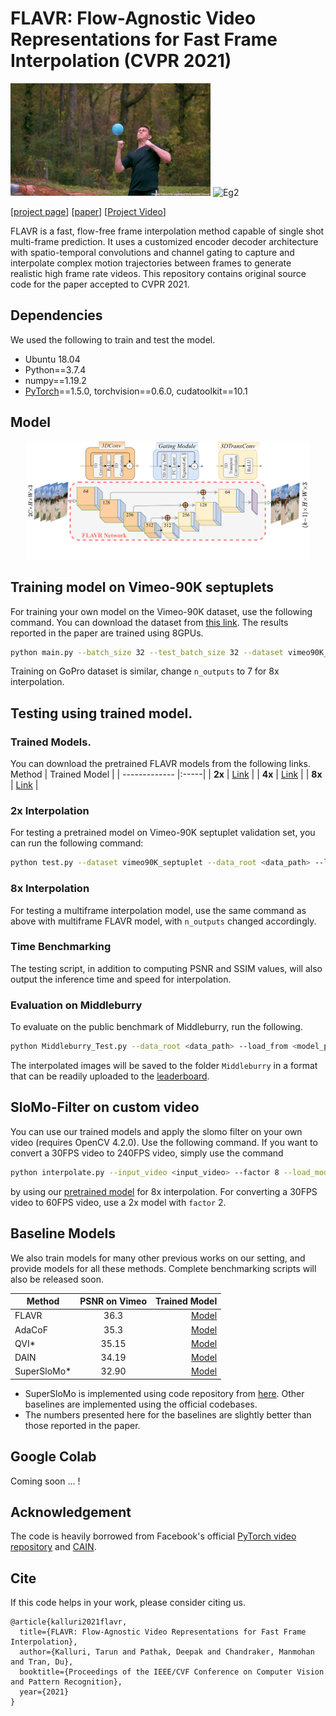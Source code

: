# FLAVR: Flow-Agnostic Video Representations for Fast Frame Interpolation (CVPR 2021)

![Eg1](./figures/baloon.gif)
![Eg2](./figures/sprite.gif)

[[project page](https://tarun005.github.io/FLAVR/)] [[paper](https://arxiv.org/pdf/2012.08512.pdf)] [[Project Video](https://youtu.be/TcQd0LCLCzo)]

FLAVR is a fast, flow-free frame interpolation method capable of single shot multi-frame prediction. It uses a customized encoder decoder architecture with spatio-temporal convolutions and channel gating to capture and interpolate complex motion trajectories between frames to generate realistic high frame rate videos. This repository contains original source code for the paper accepted to CVPR 2021.

## Dependencies

We used the following to train and test the model.

- Ubuntu 18.04
- Python==3.7.4
- numpy==1.19.2
- [PyTorch](http://pytorch.org/)==1.5.0, torchvision==0.6.0, cudatoolkit==10.1

## Model

<center><img src="./figures/arch_dia.png" width="90%"></center>

## Training model on Vimeo-90K septuplets

For training your own model on the Vimeo-90K dataset, use the following command. You can download the dataset from [this link](http://toflow.csail.mit.edu/). The results reported in the paper are trained using 8GPUs.
``` bash
python main.py --batch_size 32 --test_batch_size 32 --dataset vimeo90K_septuplet --loss 1*L1 --max_epoch 200 --lr 0.0002 --data_root <dataset_path> --n_outputs 1
```

Training on GoPro dataset is similar, change `n_outputs` to 7 for 8x interpolation.

## Testing using trained model.

### Trained Models.
You can download the pretrained FLAVR models from the following links.
 Method        | Trained Model  |
| ------------- |:-----|
| **2x** | [Link](https://drive.google.com/drive/folders/1M6ec7t59exOSlx_Wp6K9_njBlLH2IPBC?usp=sharing) |
| **4x** |   [Link](https://drive.google.com/file/d/1btmNm4LkHVO9gjAaKKN9CXf5vP7h4hCy/view?usp=sharing)   |
| **8x** |   [Link](https://drive.google.com/drive/folders/1Gd2l69j7UC1Zua7StbUNcomAAhmE-xFb?usp=sharing)  |

### 2x Interpolation
For testing a pretrained model on Vimeo-90K septuplet validation set, you can run the following command:
```bash
python test.py --dataset vimeo90K_septuplet --data_root <data_path> --load_from <saved_model> --n_outputs 1
```

### 8x Interpolation
For testing a multiframe interpolation model, use the same command as above with multiframe FLAVR model, with `n_outputs` changed accordingly.

### Time Benchmarking
The testing script, in addition to computing PSNR and SSIM values, will also output the inference time and speed for interpolation. 

### Evaluation on Middleburry

To evaluate on the public benchmark of Middleburry, run the following.
```bash
python Middleburry_Test.py --data_root <data_path> --load_from <model_path> 
```

The interpolated images will be saved to the folder `Middleburry` in a format that can be readily uploaded to the [leaderboard](https://vision.middlebury.edu/flow/eval/results/results-i2.php). 

## SloMo-Filter on custom video

You can use our trained models and apply the slomo filter on your own video (requires OpenCV 4.2.0). Use the following command. If you want to convert a 30FPS video to 240FPS video, simply use the command
```bash
python interpolate.py --input_video <input_video> --factor 8 --load_model <model_path>
```

by using our [pretrained model](https://drive.google.com/drive/folders/1Gd2l69j7UC1Zua7StbUNcomAAhmE-xFb?usp=sharing) for 8x interpolation. For converting a 30FPS video to 60FPS video, use a 2x model with `factor` 2.

## Baseline Models

We also train models for many other previous works on our setting, and provide models for all these methods. Complete benchmarking scripts will also be released soon.

 Method        | PSNR on Vimeo           | Trained Model  |
| ------------- |:-------------:| -----:|
| FLAVR       | 36.3    | [Model](https://drive.google.com/drive/folders/1M6ec7t59exOSlx_Wp6K9_njBlLH2IPBC?usp=sharing)
| AdaCoF      | 35.3 | [Model](https://drive.google.com/file/d/19Y2TDZkSbRgNu-OItvqk3qn5cBWGg1RT/view?usp=sharing) |
| QVI*      |   35.15    | [Model](https://drive.google.com/file/d/1v2u5diGcvdTLhck8Xwu0baI4zm0JBJhI/view?usp=sharing)   |
| DAIN |   34.19   | [Model](https://drive.google.com/file/d/1RfrwrHoSX_3RIdsoQgPg9IfGAJRhOoEp/view?usp=sharing)  |
| SuperSloMo* | 32.90 | [Model](https://drive.google.com/file/d/1dR2at5DQO7w5s2tA5stC95Nmu_ezsPth/view?usp=sharing)

* SuperSloMo is implemented using code repository from [here](https://github.com/avinashpaliwal/Super-SloMo). Other baselines are implemented using the official codebases. 
* The numbers presented here for the baselines are slightly better than those reported in the paper.

## Google Colab

Coming soon ... !

## Acknowledgement

The code is heavily borrowed from Facebook's official [PyTorch video repository](https://github.com/facebookresearch/VMZ) and [CAIN](https://github.com/myungsub/CAIN).

## Cite

If this code helps in your work, please consider citing us. 
``` text
@article{kalluri2021flavr,
  title={FLAVR: Flow-Agnostic Video Representations for Fast Frame Interpolation},
  author={Kalluri, Tarun and Pathak, Deepak and Chandraker, Manmohan and Tran, Du},
  booktitle={Proceedings of the IEEE/CVF Conference on Computer Vision and Pattern Recognition},
  year={2021}
}
```
